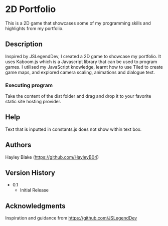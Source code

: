 # 2D Portfolio

This is a 2D game that showcases some of my programming skills and highlights from my portfolio.

## Description

Inspired by JSLegendDev, I created a 2D game to showcase my portfolio. It uses Kaboom.js which is a Javascript library that can be used to program games. I utilised my JavaScript knowledge, learnt how to use Tiled to create game maps, and explored camera scaling, animations and dialogue text.

### Executing program

Take the content of the dist folder and drag and drop it to your favorite static site hosting provider.

## Help

Text that is inputted in constants.js does not show within text box.

## Authors

Hayley Blake (https://github.com/HayleyB04)

## Version History

* 0.1
    * Initial Release

## Acknowledgments

Inspiration and guidance from https://github.com/JSLegendDev
